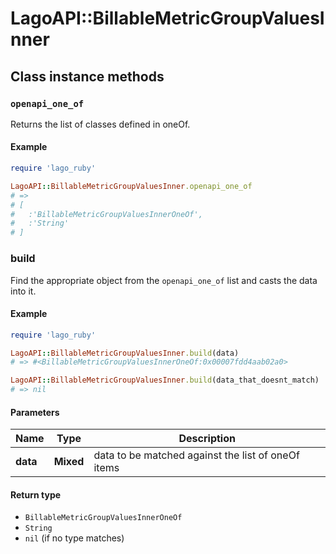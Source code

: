 # LagoAPI::BillableMetricGroupValuesInner

## Class instance methods

### `openapi_one_of`

Returns the list of classes defined in oneOf.

#### Example

```ruby
require 'lago_ruby'

LagoAPI::BillableMetricGroupValuesInner.openapi_one_of
# =>
# [
#   :'BillableMetricGroupValuesInnerOneOf',
#   :'String'
# ]
```

### build

Find the appropriate object from the `openapi_one_of` list and casts the data into it.

#### Example

```ruby
require 'lago_ruby'

LagoAPI::BillableMetricGroupValuesInner.build(data)
# => #<BillableMetricGroupValuesInnerOneOf:0x00007fdd4aab02a0>

LagoAPI::BillableMetricGroupValuesInner.build(data_that_doesnt_match)
# => nil
```

#### Parameters

| Name | Type | Description |
| ---- | ---- | ----------- |
| **data** | **Mixed** | data to be matched against the list of oneOf items |

#### Return type

- `BillableMetricGroupValuesInnerOneOf`
- `String`
- `nil` (if no type matches)

